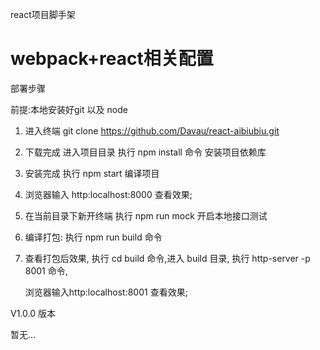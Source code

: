 react项目脚手架 

webpack+react相关配置
===========================



部署步骤

前提:本地安装好git 以及 node

1. 进入终端  git clone https://github.com/Davau/react-aibiubiu.git 

2. 下载完成 进入项目目录  执行 npm install 命令 安装项目依赖库 

3. 安装完成 执行 npm start 编译项目 

4. 浏览器输入 http:localhost:8000  查看效果;

5. 在当前目录下新开终端 执行 npm run mock  开启本地接口测试

6. 编译打包: 执行 npm run build 命令

7. 查看打包后效果, 执行 cd build 命令,进入 build 目录, 执行 http-server -p 8001 命令, 

   浏览器输入http:localhost:8001  查看效果;




V1.0.0 版本

暂无...

